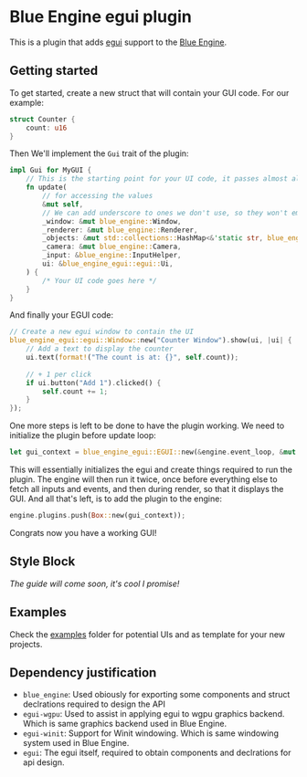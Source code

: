 # Blue Engine egui plugin

This is a plugin that adds [egui](egui.rs/) support to the [Blue Engine](https://githb.com/AryanpurTech/BlueEngine).

## Getting started

To get started, create a new struct that will contain your GUI code. For our example:

```rust
struct Counter {
    count: u16
}
```

Then We'll implement the `Gui` trait of the plugin:

```rust
impl Gui for MyGUI {
    // This is the starting point for your UI code, it passes almost all variables of the engine as well
    fn update(
        // for accessing the values
        &mut self,
        // We can add underscore to ones we don't use, so they won't emit warnings
        _window: &mut blue_engine::Window,
        _renderer: &mut blue_engine::Renderer,
        _objects: &mut std::collections::HashMap<&'static str, blue_engine::Object>,
        _camera: &mut blue_engine::Camera,
        _input: &blue_engine::InputHelper,
        ui: &blue_engine_egui::egui::Ui,
    ) {
        /* Your UI code goes here */
    }
}
```

And finally your EGUI code:

```rust
// Create a new egui window to contain the UI
blue_engine_egui::egui::Window::new("Counter Window").show(ui, |ui| {
    // Add a text to display the counter
    ui.text(format!("The count is at: {}", self.count));
    
    // + 1 per click
    if ui.button("Add 1").clicked() {
        self.count += 1;
    }
});
```

One more steps is left to be done to have the plugin working. We need to initialize the plugin before update loop:

```rust
let gui_context = blue_engine_egui::EGUI::new(&engine.event_loop, &mut engine.renderer, Box::new(MyGui {count: 0}));
```

This will essentially initializes the egui and create things required to run the plugin. The engine will then run it twice, once before everything else to fetch all inputs and events, and then during render, so that it displays the GUI. And all that's left, is to add the plugin to the engine:

```rust
engine.plugins.push(Box::new(gui_context));
```

Congrats now you have a working GUI!

## Style Block

*The guide will come soon, it's cool I promise!*

## Examples

Check the [examples](https://github.com/AryanpurTech/BlueEngineEGUI/tree/master/examples) folder for potential UIs and as template for your new projects.

## Dependency justification

* `blue_engine`: Used obiously for exporting some components and struct declrations required to design the API
* `egui-wgpu`: Used to assist in applying egui to wgpu graphics backend. Which is same graphics backend used in Blue Engine.
* `egui-winit`: Support for Winit windowing. Which is same windowing system used in Blue Engine.
* `egui`: The egui itself, required to obtain components and declrations for api design.
